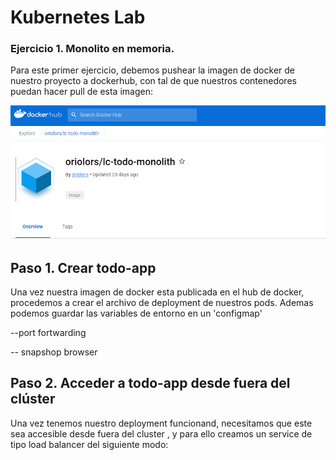 # Kubernetes Lab 

### Ejercicio 1. Monolito en memoria.

Para este primer ejercicio, debemos pushear la imagen de docker de nuestro proyecto a dockerhub, con tal de que nuestros contenedores puedan hacer pull de esta imagen:

![image info](pics-md/ejercicio1-0.png)

## Paso 1. Crear todo-app

Una vez nuestra imagen de docker esta publicada en el hub de docker, procedemos a crear el archivo de deployment de nuestros pods. Ademas podemos guardar las variables de entorno en un 'configmap'


--port fortwarding 

-- snapshop browser

 ## Paso 2. Acceder a todo-app desde fuera del clúster

 Una vez tenemos nuestro deployment funcionand, necesitamos que este sea accesible desde fuera del cluster , y para ello creamos un service de tipo load balancer del siguiente modo: 

 
